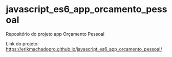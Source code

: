 # javascript_es6_app_orcamento_pessoal
Repositório do projeto app Orçamento Pessoal

Link do projeto: https://erikmachadopro.github.io/javascript_es6_app_orcamento_pessoal/
